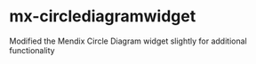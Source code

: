 # mx-circlediagramwidget
Modified the Mendix Circle Diagram widget slightly for additional functionality
